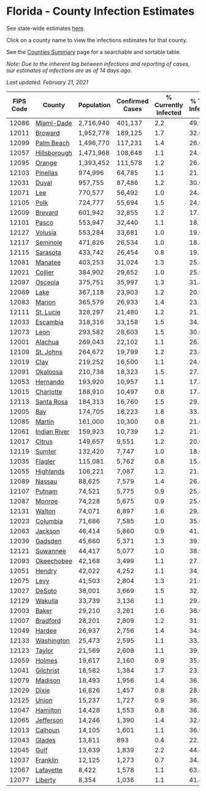 # Florida - County Infection Estimates

See state-wide estimates [here](/infections/us-fl).

Click on a county name to view the infections estimates for that county.

See the [Counties Summary](/infections/summary-counties) page for a searchable and sortable table.

*Note: Due to the inherent lag between infections and reporting of cases, our estimates of infections are as of 14 days ago.*

*Last updated: February 21, 2021*

|   FIPS Code |                       County |   Population |   Confirmed Cases |   % Currently Infected |   % Total Infected |
|-------------|------------------------------|--------------|-------------------|------------------------|--------------------|
|       12086 |     [Miami-Dade](miami-dade) |    2,716,940 |           401,137 |                    2.2 |               49.9 |
|       12011 |           [Broward](broward) |    1,952,778 |           189,125 |                    1.7 |               32.6 |
|       12099 |     [Palm Beach](palm-beach) |    1,496,770 |           117,231 |                    1.4 |               26.0 |
|       12057 | [Hillsborough](hillsborough) |    1,471,968 |           108,648 |                    1.1 |               24.4 |
|       12095 |             [Orange](orange) |    1,393,452 |           111,578 |                    1.2 |               26.4 |
|       12103 |         [Pinellas](pinellas) |      974,996 |            64,785 |                    1.1 |               21.7 |
|       12031 |               [Duval](duval) |      957,755 |            87,486 |                    1.2 |               30.0 |
|       12071 |                   [Lee](lee) |      770,577 |            56,492 |                    1.0 |               24.3 |
|       12105 |                 [Polk](polk) |      724,777 |            55,694 |                    1.5 |               24.9 |
|       12009 |           [Brevard](brevard) |      601,942 |            32,855 |                    1.2 |               17.1 |
|       12101 |               [Pasco](pasco) |      553,947 |            32,440 |                    1.1 |               18.7 |
|       12127 |           [Volusia](volusia) |      553,284 |            33,681 |                    1.0 |               19.6 |
|       12117 |         [Seminole](seminole) |      471,826 |            26,534 |                    1.0 |               18.4 |
|       12115 |         [Sarasota](sarasota) |      433,742 |            26,454 |                    0.8 |               19.7 |
|       12081 |           [Manatee](manatee) |      403,253 |            31,024 |                    1.3 |               25.4 |
|       12021 |           [Collier](collier) |      384,902 |            29,652 |                    1.0 |               25.9 |
|       12097 |           [Osceola](osceola) |      375,751 |            35,997 |                    1.3 |               31.4 |
|       12069 |                 [Lake](lake) |      367,118 |            23,903 |                    1.2 |               20.9 |
|       12083 |             [Marion](marion) |      365,579 |            26,933 |                    1.4 |               23.5 |
|       12111 |       [St. Lucie](st.-lucie) |      328,297 |            21,480 |                    1.2 |               21.2 |
|       12033 |         [Escambia](escambia) |      318,316 |            33,158 |                    1.5 |               34.3 |
|       12073 |                 [Leon](leon) |      293,582 |            28,603 |                    1.5 |               30.6 |
|       12001 |           [Alachua](alachua) |      269,043 |            22,102 |                    1.1 |               26.1 |
|       12109 |       [St. Johns](st.-johns) |      264,672 |            19,799 |                    1.2 |               23.8 |
|       12019 |                 [Clay](clay) |      219,252 |            16,500 |                    1.1 |               24.0 |
|       12091 |         [Okaloosa](okaloosa) |      210,738 |            18,323 |                    1.5 |               27.3 |
|       12053 |         [Hernando](hernando) |      193,920 |            10,957 |                    1.1 |               17.8 |
|       12015 |       [Charlotte](charlotte) |      188,910 |            10,497 |                    0.8 |               17.8 |
|       12113 |     [Santa Rosa](santa-rosa) |      184,313 |            16,760 |                    1.5 |               29.2 |
|       12005 |                   [Bay](bay) |      174,705 |            18,223 |                    1.8 |               33.3 |
|       12085 |             [Martin](martin) |      161,000 |            10,300 |                    0.8 |               21.6 |
|       12061 | [Indian River](indian-river) |      159,923 |            10,739 |                    1.2 |               21.6 |
|       12017 |             [Citrus](citrus) |      149,657 |             9,551 |                    1.2 |               20.0 |
|       12119 |             [Sumter](sumter) |      132,420 |             7,747 |                    1.0 |               18.6 |
|       12035 |           [Flagler](flagler) |      115,081 |             5,762 |                    0.8 |               15.8 |
|       12055 |       [Highlands](highlands) |      106,221 |             7,087 |                    1.2 |               21.1 |
|       12089 |             [Nassau](nassau) |       88,625 |             7,579 |                    1.4 |               26.8 |
|       12107 |             [Putnam](putnam) |       74,521 |             5,775 |                    0.9 |               25.4 |
|       12087 |             [Monroe](monroe) |       74,228 |             5,675 |                    0.9 |               25.0 |
|       12131 |             [Walton](walton) |       74,071 |             6,897 |                    1.6 |               29.5 |
|       12023 |         [Columbia](columbia) |       71,686 |             7,585 |                    1.0 |               35.6 |
|       12063 |           [Jackson](jackson) |       46,414 |             5,860 |                    0.9 |               41.5 |
|       12039 |           [Gadsden](gadsden) |       45,660 |             5,371 |                    1.3 |               39.3 |
|       12121 |         [Suwannee](suwannee) |       44,417 |             5,077 |                    1.0 |               38.9 |
|       12093 |     [Okeechobee](okeechobee) |       42,168 |             3,499 |                    1.1 |               27.1 |
|       12051 |             [Hendry](hendry) |       42,022 |             4,252 |                    1.1 |               34.5 |
|       12075 |                 [Levy](levy) |       41,503 |             2,804 |                    1.3 |               21.6 |
|       12027 |             [DeSoto](desoto) |       38,001 |             3,669 |                    1.5 |               32.1 |
|       12129 |           [Wakulla](wakulla) |       33,739 |             3,136 |                    1.1 |               29.8 |
|       12003 |               [Baker](baker) |       29,210 |             3,261 |                    1.6 |               36.0 |
|       12007 |         [Bradford](bradford) |       28,201 |             2,809 |                    1.2 |               31.5 |
|       12049 |             [Hardee](hardee) |       26,937 |             2,756 |                    1.4 |               34.0 |
|       12133 |     [Washington](washington) |       25,473 |             2,595 |                    1.1 |               33.3 |
|       12123 |             [Taylor](taylor) |       21,569 |             2,608 |                    1.1 |               39.7 |
|       12059 |             [Holmes](holmes) |       19,617 |             2,160 |                    0.9 |               35.6 |
|       12041 |       [Gilchrist](gilchrist) |       18,582 |             1,384 |                    1.7 |               23.7 |
|       12079 |           [Madison](madison) |       18,493 |             1,956 |                    1.4 |               36.1 |
|       12029 |               [Dixie](dixie) |       16,826 |             1,457 |                    0.8 |               28.6 |
|       12125 |               [Union](union) |       15,237 |             1,727 |                    0.9 |               36.2 |
|       12047 |         [Hamilton](hamilton) |       14,428 |             1,553 |                    0.8 |               36.3 |
|       12065 |       [Jefferson](jefferson) |       14,246 |             1,390 |                    1.4 |               32.0 |
|       12013 |           [Calhoun](calhoun) |       14,105 |             1,601 |                    1.1 |               36.9 |
|       12043 |             [Glades](glades) |       13,811 |               893 |                    0.4 |               22.2 |
|       12045 |                 [Gulf](gulf) |       13,639 |             1,839 |                    2.2 |               44.4 |
|       12037 |         [Franklin](franklin) |       12,125 |             1,273 |                    0.7 |               34.2 |
|       12067 |       [Lafayette](lafayette) |        8,422 |             1,578 |                    1.1 |               63.4 |
|       12077 |           [Liberty](liberty) |        8,354 |             1,036 |                    1.1 |               41.8 |